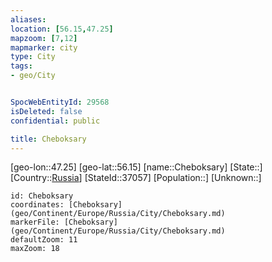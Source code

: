 ```yaml
---
aliases: 
location: [56.15,47.25]
mapzoom: [7,12] 
mapmarker: city 
type: City
tags:
- geo/City


SpocWebEntityId: 29568
isDeleted: false
confidential: public

title: Cheboksary
---
```

[geo-lon::47.25]
[geo-lat::56.15]
[name::Cheboksary]
[State::]
[Country::[Russia](geo/Continent/Europe/Russia.md)]
[StateId::37057]
[Population::]
[Unknown::]


```leaflet
id: Cheboksary
coordinates: [Cheboksary](geo/Continent/Europe/Russia/City/Cheboksary.md)
markerFile: [Cheboksary](geo/Continent/Europe/Russia/City/Cheboksary.md)
defaultZoom: 11 
maxZoom: 18
```



